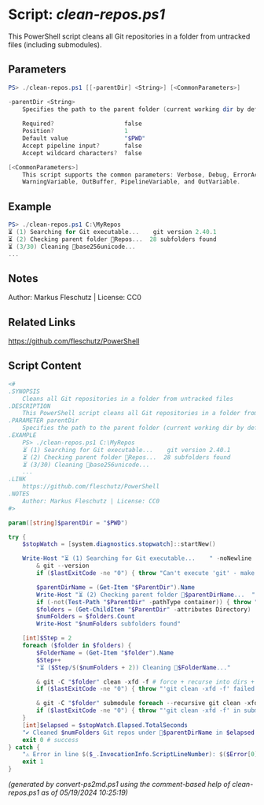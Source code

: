 Script: *clean-repos.ps1*
========================

This PowerShell script cleans all Git repositories in a folder from untracked files (including submodules).

Parameters
----------
```powershell
PS> ./clean-repos.ps1 [[-parentDir] <String>] [<CommonParameters>]

-parentDir <String>
    Specifies the path to the parent folder (current working dir by default)
    
    Required?                    false
    Position?                    1
    Default value                "$PWD"
    Accept pipeline input?       false
    Accept wildcard characters?  false

[<CommonParameters>]
    This script supports the common parameters: Verbose, Debug, ErrorAction, ErrorVariable, WarningAction, 
    WarningVariable, OutBuffer, PipelineVariable, and OutVariable.
```

Example
-------
```powershell
PS> ./clean-repos.ps1 C:\MyRepos
⏳ (1) Searching for Git executable...    git version 2.40.1
⏳ (2) Checking parent folder 📂Repos...  28 subfolders found
⏳ (3/30) Cleaning 📂base256unicode...
...

```

Notes
-----
Author: Markus Fleschutz | License: CC0

Related Links
-------------
https://github.com/fleschutz/PowerShell

Script Content
--------------
```powershell
<#
.SYNOPSIS
	Cleans all Git repositories in a folder from untracked files 
.DESCRIPTION
	This PowerShell script cleans all Git repositories in a folder from untracked files (including submodules).
.PARAMETER parentDir
	Specifies the path to the parent folder (current working dir by default)
.EXAMPLE
	PS> ./clean-repos.ps1 C:\MyRepos
	⏳ (1) Searching for Git executable...    git version 2.40.1
	⏳ (2) Checking parent folder 📂Repos...  28 subfolders found
	⏳ (3/30) Cleaning 📂base256unicode...
	...
.LINK
	https://github.com/fleschutz/PowerShell
.NOTES
	Author: Markus Fleschutz | License: CC0
#>

param([string]$parentDir = "$PWD")

try {
	$stopWatch = [system.diagnostics.stopwatch]::startNew()

	Write-Host "⏳ (1) Searching for Git executable...    " -noNewline
        & git --version
        if ($lastExitCode -ne "0") { throw "Can't execute 'git' - make sure Git is installed and available" }

        $parentDirName = (Get-Item "$ParentDir").Name
        Write-Host "⏳ (2) Checking parent folder 📂$parentDirName...  " -noNewline
        if (-not(Test-Path "$ParentDir" -pathType container)) { throw "Can't access folder: $ParentDir" }
        $folders = (Get-ChildItem "$ParentDir" -attributes Directory)
        $numFolders = $folders.Count
        Write-Host "$numFolders subfolders found"

	[int]$Step = 2
	foreach ($folder in $folders) {
		$FolderName = (Get-Item "$folder").Name
		$Step++
		"⏳ ($Step/$($numFolders + 2)) Cleaning 📂$FolderName..."

		& git -C "$folder" clean -xfd -f # force + recurse into dirs + don't use the standard ignore rules
		if ($lastExitCode -ne "0") { throw "'git clean -xfd -f' failed with exit code $lastExitCode" }

		& git -C "$folder" submodule foreach --recursive git clean -xfd -f 
		if ($lastExitCode -ne "0") { throw "'git clean -xfd -f' in submodules failed with exit code $lastExitCode" }
	}
	[int]$elapsed = $stopWatch.Elapsed.TotalSeconds
	"✔️ Cleaned $numFolders Git repos under 📂$parentDirName in $elapsed sec"
	exit 0 # success
} catch {
	"⚠️ Error in line $($_.InvocationInfo.ScriptLineNumber): $($Error[0])"
	exit 1
}
```

*(generated by convert-ps2md.ps1 using the comment-based help of clean-repos.ps1 as of 05/19/2024 10:25:19)*

